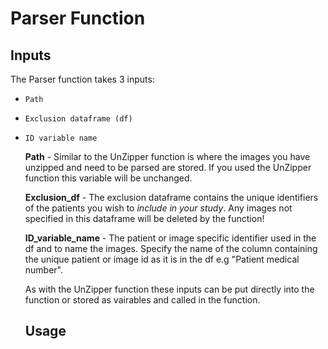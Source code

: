# Parser Function

## Inputs
The Parser function takes 3 inputs:
- `Path`
- `Exclusion dataframe (df)`
- ``ID variable name``

  **Path** - Similar to the UnZipper function is where the images you have unzipped and need to be parsed are stored. If you used the UnZipper function this variable will be unchanged.

  **Exclusion_df** - The exclusion dataframe contains the unique identifiers of the patients you wish to *include in your study*. Any images not specified in this dataframe will be deleted by the function!

  **ID_variable_name** - The patient or image specific identifier used in the df and to name the images. Specify the name of the column containing the unique patient or image id as it is in the df e.g "Patient medical number".

  As with the UnZipper function these inputs can be put directly into the function or stored as vairables and called in the function.

  ## Usage
